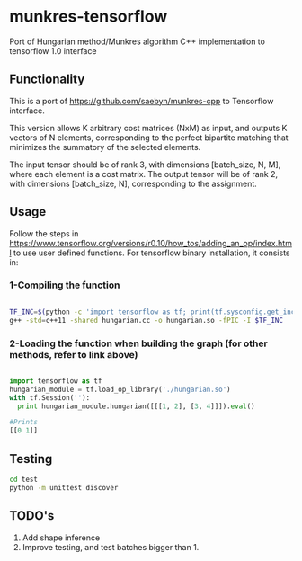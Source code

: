 # munkres-tensorflow
Port of Hungarian method/Munkres algorithm C++ implementation to tensorflow 1.0 interface 
## Functionality
This is a port of https://github.com/saebyn/munkres-cpp to Tensorflow interface.

This version allows K arbitrary cost matrices (NxM) as input, and outputs K vectors of N elements, corresponding to the perfect bipartite matching that minimizes the summatory of the selected elements. 

The input tensor should be of rank 3, with dimensions [batch_size, N, M], where each element is a cost matrix.
The output tensor will be of rank 2, with dimensions [batch_size, N], corresponding to the  assignment.

## Usage
Follow the steps in https://www.tensorflow.org/versions/r0.10/how_tos/adding_an_op/index.html to use user defined functions. 
For tensorflow binary installation, it consists in:

### 1-Compiling the function
```bash

TF_INC=$(python -c 'import tensorflow as tf; print(tf.sysconfig.get_include())')
g++ -std=c++11 -shared hungarian.cc -o hungarian.so -fPIC -I $TF_INC
```

### 2-Loading the function when building the graph (for other methods, refer to link above)
```python

import tensorflow as tf
hungarian_module = tf.load_op_library('./hungarian.so')
with tf.Session(''):
  print hungarian_module.hungarian([[[1, 2], [3, 4]]]).eval()

#Prints
[[0 1]]
```
## Testing
```bash
cd test
python -m unittest discover

```

## TODO's
1. Add shape inference
2. Improve testing, and test batches bigger than 1.
